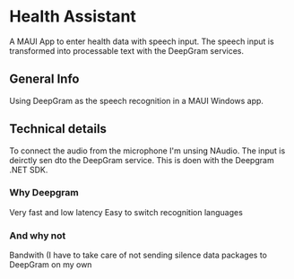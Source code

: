 # Health Assistant
A MAUI App to enter health data with speech input. The speech input is transformed into processable text with the DeepGram services.

## General Info
Using DeepGram as the speech recognition in a MAUI Windows app.

## Technical details
To connect the audio from the microphone I'm unsing NAudio. The input is deirctly sen dto the DeepGram service. This is doen with the Deepgram .NET SDK.

### Why Deepgram
Very fast and low latency
Easy to switch recognition languages


### And why not
Bandwith (I have to take care of not sending silence data packages to DeepGram on my own 
